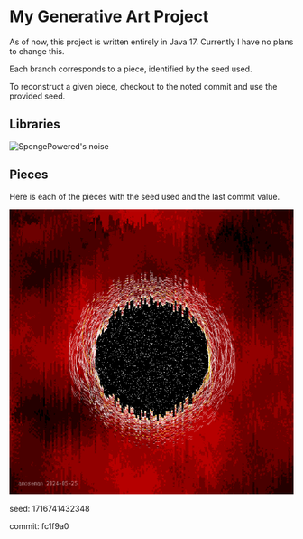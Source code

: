 # My Generative Art Project

As of now, this project is written entirely in Java 17. Currently I have no plans to change this.

Each branch corresponds to a piece, identified by the seed used.

To reconstruct a given piece, checkout to the noted commit and use the provided seed. 

## Libraries

![SpongePowered's noise](https://github.com/SpongePowered/noise)

## Pieces

Here is each of the pieces with the seed used and the last commit value.

![](https://github.com/a-moseman/GenerativeArt/blob/1716741432348/pieces/1716741432348.png)

seed: 1716741432348

commit: fc1f9a0
